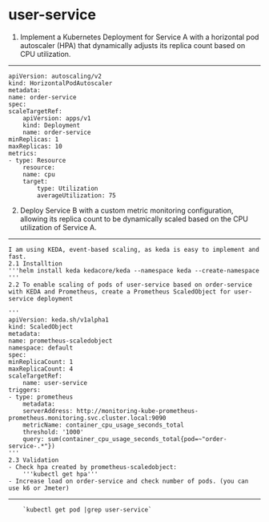 # user-service

1. Implement a Kubernetes Deployment for Service A with a horizontal pod
autoscaler (HPA) that dynamically adjusts its replica count based on CPU
utilization.
----------
    apiVersion: autoscaling/v2
    kind: HorizontalPodAutoscaler
    metadata:
    name: order-service
    spec:
    scaleTargetRef:
        apiVersion: apps/v1
        kind: Deployment
        name: order-service
    minReplicas: 1
    maxReplicas: 10
    metrics:
    - type: Resource
        resource:
        name: cpu
        target:
            type: Utilization
            averageUtilization: 75

2. Deploy Service B with a custom metric monitoring configuration, allowing its
replica count to be dynamically scaled based on the CPU utilization of Service A.
----------
    I am using KEDA, event-based scaling, as keda is easy to implement and fast.
    2.1 Installtion
    '''helm install keda kedacore/keda --namespace keda --create-namespace
    '''
    2.2 To enable scaling of pods of user-service based on order-service with KEDA and Prometheus, create a Prometheus ScaledObject for user-service deployment

    '''
    apiVersion: keda.sh/v1alpha1
    kind: ScaledObject
    metadata:
    name: prometheus-scaledobject
    namespace: default
    spec:
    minReplicaCount: 1
    maxReplicaCount: 4
    scaleTargetRef:
        name: user-service
    triggers:
    - type: prometheus
        metadata:
        serverAddress: http://monitoring-kube-prometheus-prometheus.monitoring.svc.cluster.local:9090 
        metricName: container_cpu_usage_seconds_total
        threshold: '1000'
        query: sum(container_cpu_usage_seconds_total{pod=~"order-service-.*"})
    '''
    2.3 Validation
    - Check hpa created by prometheus-scaledobject: 
        '''kubectl get hpa'''
    - Increase load on order-service and check number of pods. (you can use k6 or Jmeter)
-------
        `kubectl get pod |grep user-service`